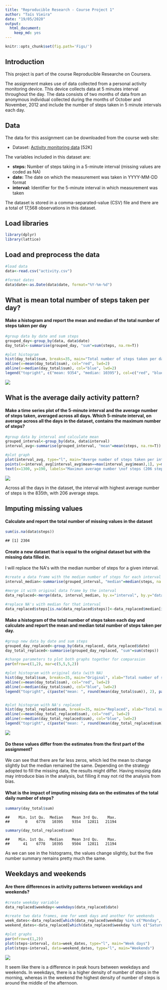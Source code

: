 ```yaml
---
title: "Reproducible Research - Course Project 1"
author: "Taís Vieira"
date: "19/05/2020"
output: 
  html_document: 
    keep_md: yes
---
```



```r
knitr::opts_chunk$set(fig.path='Figs/')
```

## Introduction

This project is part of the course Reproducible Researche on Coursera.

The assignment makes use of data collected from a personal activity monitoring device. This device collects data at 5 minutes interval throughout the day. The data consists of two months of data from an anonymous individual collected during the months of October and November, 2012 and include the number of steps taken in 5 minute intervals each day.


## Data

The data for this assignment can be downloaded from the course web site:

- Dataset: [Activity monitoring data](https://d396qusza40orc.cloudfront.net/repdata%2Fdata%2Factivity.zip) [52K]

The variables included in this dataset are:

- **steps:** Number of steps taking in a 5-minute interval (missing values are coded as NA)
- **date:** The date on which the measurement was taken in YYYY-MM-DD format
- **interval:** Identifier for the 5-minute interval in which measurement was taken

The dataset is stored in a comma-separated-value (CSV) file and there are a total of 17,568 observations in this dataset.


## Load libraries


```r
library(dplyr)
library(lattice)
```


## Load and preprocess the data


```r
#load data
data<-read.csv("activity.csv") 

#format dates
data$date<-as.Date(data$date, format="%Y-%m-%d")   
```


## What is mean total number of steps taken per day?

#### Make a histogram and report the mean and median of the total number of steps taken per day


```r
#group data by date and sum steps
grouped_day<-group_by(data, data$date)
day_total<-summarise(grouped_day, "sum"=sum(steps, na.rm=T))

#plot histogram
hist(day_total$sum, breaks=35, main="Total number of steps taken per day", xlab="Total number of steps", col="gray")
abline(v=mean(day_total$sum), col="red", lwd=2)
abline(v=median(day_total$sum), col="blue", lwd=2)
legend("topright", c("mean: 9354", "median: 10395"), col=c("red", "blue"), lwd=2)
```

![](Figs/unnamed-chunk-3-1.png)<!-- -->


## What is the average daily activity pattern?

#### Make a time series plot of the 5-minute interval and the average number of steps taken, averaged across all days. Which 5-minute interval, on average across all the days in the dataset, contains the maximum number of steps?


```r
#group data by interval and calculate mean
grouped_interval<-group_by(data, data$interval)
interval_avg<-summarise(grouped_interval, "mean"=mean(steps, na.rm=T))

#plot graph
plot(interval_avg, type="l", main="Averge number of steps taken per interval", xlab="Interval", ylab="Average number of steps")
points(x=interval_avg[interval_avg$mean==max(interval_avg$mean),1], y=max(interval_avg$mean), pch=19, col="red")
text(x=1300, y=190, labels="Maximun average number \nof steps (206 steps) \nat the 835th interval", cex = 0.8)
```

![](Figs/unnamed-chunk-4-1.png)<!-- -->

Across all the days in the dataset, the interval with highest average number of steps is the 835th, with 206 average steps.


## Imputing missing values

#### Calculate and report the total number of missing values in the dataset


```r
sum(is.na(data$steps))
```

```
## [1] 2304
```




#### Create a new dataset that is equal to the original dataset but with the missing data filled in. 

I will replace the NA's with the median number of steps for a given interval.


```r
#create a data frame with the median number of steps for each interval
interval_median<-summarise(grouped_interval, "median"=median(steps, na.rm=T)) 

#merge it with original data frame by the interval
data_replaced<-merge(data, interval_median, by.x="interval", by.y="data$interval") 

#replace NA's with median for that interval
data_replaced$steps[is.na(data_replaced$steps)]<-data_replaced$median[is.na(data_replaced$steps)]    
```


#### Make a histogram of the total number of steps taken each day and calculate and report the mean and median total number of steps taken per day. 


```r
#group new data by date and sum steps
grouped_day_replaced<-group_by(data_replaced, data_replaced$date)
day_total_replaced<-summarise(grouped_day_replaced, "sum"=sum(steps))

#change parameters to plot both graphs together for comparasion
par(mfrow=c(1,2), mar=c(5,5,5,2))

#plot histogram with original data (with NA)
hist(day_total$sum, breaks=35, main="Original", xlab="Total number of steps", col="gray")
abline(v=mean(day_total$sum), col="red", lwd=2)
abline(v=median(day_total$sum), col="blue", lwd=2)
legend("topright", c(paste("mean: ", round(mean(day_total$sum)), 2), paste("median: ", round(median(day_total$sum)), 2)), col=c("red", "blue"), lwd=2, cex = 0.7)


#plot histogram with NA's replaced
hist(day_total_replaced$sum, breaks=35, main="Replaced", xlab="Total number of steps", col="gray")
abline(v=mean(day_total_replaced$sum), col="red", lwd=2)
abline(v=median(day_total_replaced$sum), col="blue", lwd=2)
legend("topright", c(paste("mean: ", round(mean(day_total_replaced$sum)), 2), paste("median: ", round(median(day_total_replaced$sum)), 2)), col=c("red", "blue"), lwd=2, cex = 0.7)
```

![](Figs/unnamed-chunk-7-1.png)<!-- -->


#### Do these values differ from the estimates from the first part of the assignment? 

We can see that there are far less zeros, which led the mean to change slightly but the median remained the same. Depending on the strategy adopted to fill the missing data, the results might differ. Having missing data may introduce bias in the analysis, but filling it may not rid the analysis from bias.


#### What is the impact of imputing missing data on the estimates of the total daily number of steps?


```r
summary(day_total$sum)
```

```
##    Min. 1st Qu.  Median    Mean 3rd Qu.    Max. 
##       0    6778   10395    9354   12811   21194
```

```r
summary(day_total_replaced$sum)
```

```
##    Min. 1st Qu.  Median    Mean 3rd Qu.    Max. 
##      41    6778   10395    9504   12811   21194
```

As we can see in the histograms, the values change slightly, but the five number summary remains pretty much the same.


## Weekdays and weekends


#### Are there differences in activity patterns between weekdays and weekends?


```r
#create weekday variable
data_replaced$weekday<-weekdays(data_replaced$date)

#create two data frames, one for week days and another for weekends
week_dates<-data_replaced[which(data_replaced$weekday %in% c("Monday", "Tuesday", "Wednesday", "Thursday", "Friday")),]
weekend_dates<-data_replaced[which(data_replaced$weekday %in% c("Saturday", "Sunday")),]

#plot graphs
par(mfrow=c(1,2))
plot(steps~interval, data=week_dates, type="l", main="Week days")
plot(steps~interval, data=weekend_dates, type="l", main="Weekends")
```

![](Figs/unnamed-chunk-9-1.png)<!-- -->

It seem like there is a difference in peak hours between weekdays and weekends. In weekdays, there is a higher density of number of steps in the morning, whereas in the weekend the highest density of number of steps is around the middle of the afternoon.  





















